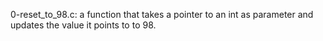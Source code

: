 0-reset_to_98.c: a function that takes a pointer to an int as parameter and updates the value it points to to 98.
